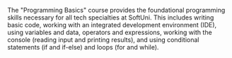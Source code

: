 The "Programming Basics" course provides the foundational programming skills necessary for all tech specialties at SoftUni. This includes writing basic code, working with an integrated development environment (IDE), using variables and data, operators and expressions, working with the console (reading input and printing results), and using conditional statements (if and if-else) and loops (for and while).
